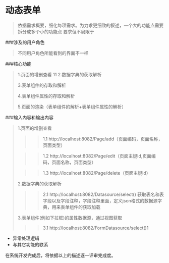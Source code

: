 # 动态表单

> 依据需求概要，细化每项需求。为力求更细致的叙述，一个大的功能点需要拆分成多个小的功能点 要求但不局限于

###涉及的用户角色 

>不同用户角色所能看到的界面不一样

###核心功能
>1.页面的增删查看
>11
> 2.数据字典的获取解析
> 
> 3.表单组件的存取和解析
> 
> 4.表单组件属性的存取和解析
> 
> 5.页面的渲染（表单组件的解析+表单组件属性的解析）

###输入内容和输出内容
>1.页面的增删查看
> >>1.1 http://localhost:8082/Page/add（页面编码，页面名称，页面类型）
>
> >>1.2 http://localhost:8082/Page/edit（页面主键Id,页面编码，页面名称，页面类型）
> 
> >>1.3 http://localhost:8082/Page/delete（页面主键Id）
> 
> 2.数据字典的获取解析
> 
> >>2.1 http://localhost:8082/Datasource/select()
> 获取表名和表字段以及字段注释，字段注释里面，定义json格式的数据源字典，用来表单组件的获取加载
> 
> 3.表单组件(例如下拉框)的属性数据源，通过视图获取
> 
> >>3.1 http://localhost:8082/FormDatasource/select()1

- 异常处理逻辑
- 与其它功能的联系

在系统开发完成后，将依据以上的描述逐一评审完成度。
